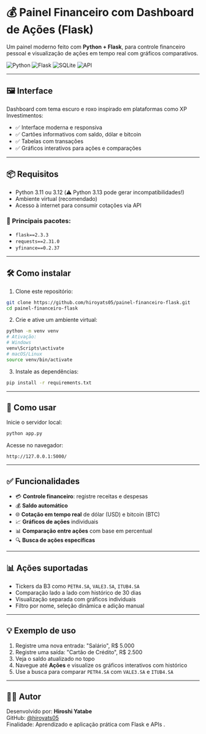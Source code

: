 # 💰 Painel Financeiro com Dashboard de Ações (Flask)

Um painel moderno feito com **Python + Flask**, para controle financeiro pessoal e visualização de ações em tempo real com gráficos comparativos.

![Python](https://img.shields.io/badge/Feito%20com-Python%203.11-blue?style=flat&logo=python)
![Flask](https://img.shields.io/badge/Flask-2.3.3-black)
![SQLite](https://img.shields.io/badge/SQLite-Banco%20de%20dados-lightgrey)
![API](https://img.shields.io/badge/Cota%C3%A7%C3%A3o-via%20API-orange)

---

## 🖼️ Interface

Dashboard com tema escuro e roxo inspirado em plataformas como XP Investimentos:

- ✅ Interface moderna e responsiva
- ✅ Cartões informativos com saldo, dólar e bitcoin
- ✅ Tabelas com transações
- ✅ Gráficos interativos para ações e comparações

---

## 📦 Requisitos

- Python 3.11 ou 3.12 (⚠️ Python 3.13 pode gerar incompatibilidades!)
- Ambiente virtual (recomendado)
- Acesso à internet para consumir cotações via API

### 🧪 Principais pacotes:

- `flask==2.3.3`
- `requests==2.31.0`
- `yfinance==0.2.37`

---

## 🛠️ Como instalar

1. Clone este repositório:

```bash
git clone https://github.com/hiroyats05/painel-financeiro-flask.git
cd painel-financeiro-flask
```

2. Crie e ative um ambiente virtual:

```bash
python -m venv venv
# Ativação:
# Windows
venv\Scripts\activate
# macOS/Linux
source venv/bin/activate
```

3. Instale as dependências:

```bash
pip install -r requirements.txt
```

---

## 🚀 Como usar

Inicie o servidor local:

```bash
python app.py
```

Acesse no navegador:

```
http://127.0.0.1:5000/
```

---

## ✅ Funcionalidades

- 💳 **Controle financeiro**: registre receitas e despesas
- 💰 **Saldo automático**
- 🌐 **Cotação em tempo real** de dólar (USD) e bitcoin (BTC)
- 📈 **Gráficos de ações** individuais
- 📊 **Comparação entre ações** com base em percentual
- 🔍 **Busca de ações específicas**

---

## 📊 Ações suportadas

- Tickers da B3 como `PETR4.SA`, `VALE3.SA`, `ITUB4.SA`
- Comparação lado a lado com histórico de 30 dias
- Visualização separada com gráficos individuais
- Filtro por nome, seleção dinâmica e adição manual

---

## 💡 Exemplo de uso

1. Registre uma nova entrada: "Salário", R$ 5.000
2. Registre uma saída: "Cartão de Crédito", R$ 2.500
3. Veja o saldo atualizado no topo
4. Navegue até **Ações** e visualize os gráficos interativos com histórico
5. Use a busca para comparar `PETR4.SA` com `VALE3.SA` e `ITUB4.SA`

---

## 🧑‍💻 Autor

Desenvolvido por: **Hiroshi Yatabe**  
GitHub: [@hiroyats05](https://github.com/hiroyats05)  
Finalidade: Aprendizado e aplicação prática com Flask e APIs .
